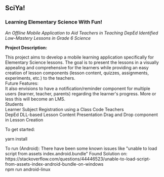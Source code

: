 <h2>SciYa!</h2>
<h3>Learning Elementary Science With Fun!</h3>

<em>An Offline Mobile Application to Aid Teachers in Teaching DepEd Identified Low-Mastery Lessons in Grade 6 Science</em> 

<strong>Project Description:</strong>

<p> This project aims to develop a mobile learning application specifically for Elementary Science lessons. 
The goal is to present the lessons in a visually appealing and comprehensive for the learners while providing an easy creation of lesson components (lesson content, quizzes, assignments, experiments, etc.) to the teachers. 

<br/>
Future Features:
<br/>
It also envisions to have a notification/reminder component for multiple users
(learner, teacher, parents) regarding the learner's progress. More or less this will become an LMS.
<br/>
Students
<br/>
Learner Subject Registration using a Class Code
Teachers
<br/>
DepEd DLL-based Lesson Content Presentation
Drag and Drop component in Lesson Creation
 </p>
<p>To get started:<p>

<p>yarn install</p>

<p>To run (Android):
  There have been some known issues like "unable to load script from assets index.android.bundle"
  Found Solution on: https://stackoverflow.com/questions/44446523/unable-to-load-script-from-assets-index-android-bundle-on-windows 
<br/>
npm run android-linux
</p>

